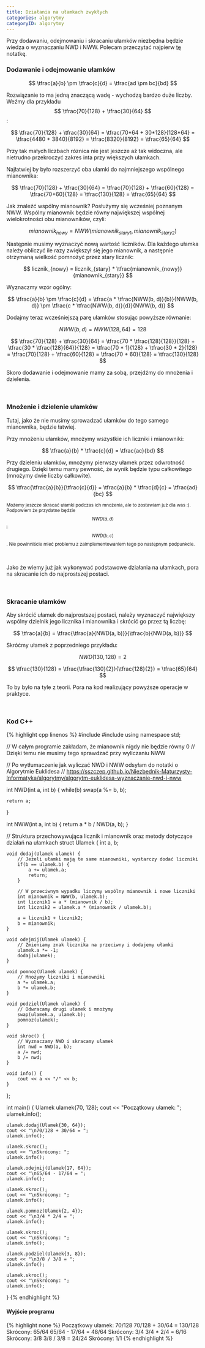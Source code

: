 ```yaml
---
title: Działania na ułamkach zwykłych
categories: algorytmy
categoryID: algorytmy
---
```

Przy dodawaniu, odejmowaniu i skracaniu ułamków niezbędna będzie wiedza o wyznaczaniu NWD i NWW. Polecam przeczytać najpierw <a href="{{'/algorytmy/algorytm-euklidesa-wyznaczanie-nwd-i-nww' | relative_url}}" target="_blank">tę</a> notatkę.

### Dodawanie i odejmowanie ułamków

$$ \tfrac{a}{b} \pm \tfrac{c}{d} = \tfrac{ad \pm bc}{bd} $$

Rozwiązanie to ma jedną znaczącą wadę - wychodzą bardzo duże liczby. Weźmy dla przykładu $$ \tfrac{70}{128} + \tfrac{30}{64} $$:

$$
\tfrac{70}{128} + \tfrac{30}{64} =
\tfrac{70*64 + 30*128}{128*64} =
\tfrac{4480 + 3840}{8192} =
\tfrac{8320}{8192} =
\tfrac{65}{64}
$$

Przy tak małych liczbach róznica nie jest jeszcze aż tak widoczna, ale nietrudno przekroczyć zakres inta przy większych ułamkach.

Najłatwiej by było rozszerzyć oba ułamki do najmniejszego wspólnego mianownika:

$$
\tfrac{70}{128} + \tfrac{30}{64} =
\tfrac{70}{128} + \tfrac{60}{128} =
\tfrac{70+60}{128} =
\tfrac{130}{128} =
\tfrac{65}{64}
$$

Jak znaleźć wspólny mianownik? Posłużymy się wcześniej poznanym NWW. Wspólny mianownik będzie równy największej wspólnej wielokrotności obu mianowników, czyli:

$$ mianownik_{nowy} = NWW(mianownik_{stary1}, mianownik_{stary2}) $$

Następnie musimy wyznaczyć nową wartość liczników. Dla każdego ułamka należy obliczyć ile razy zwiększył się jego mianownik, a następnie otrzymaną wielkość pomnożyć przez stary licznik:

$$ licznik_{nowy} = licznik_{stary} * \tfrac{mianownik_{nowy}}{mianownik_{stary}} $$

Wyznaczmy wzór ogólny:

$$
\tfrac{a}{b} \pm \tfrac{c}{d} =
\tfrac{a * \tfrac{NWW(b, d)}{b}}{NWW(b, d)} \pm \tfrac{c * \tfrac{NWW(b, d)}{d}}{NWW(b, d)}
$$

Dodajmy teraz wcześniejszą parę ułamków stosując powyższe równanie:

$$ NWW(b, d) = NWW(128, 64) = 128 $$

$$
\tfrac{70}{128} + \tfrac{30}{64} =
\tfrac{70 * \tfrac{128}{128}}{128} + \tfrac{30 * \tfrac{128}{64}}{128} =
\tfrac{70 * 1}{128} + \tfrac{30 * 2}{128} =
\tfrac{70}{128} + \tfrac{60}{128} =
\tfrac{70 + 60}{128} =
\tfrac{130}{128}
$$

Skoro dodawanie i odejmowanie mamy za sobą, przejdźmy do mnożenia i dzielenia.

<br />

### Mnożenie i dzielenie ułamków

Tutaj, jako że nie musimy sprowadzać ułamków do tego samego mianownika, będzie łatwiej.

Przy mnożeniu ułamków, mnożymy wszystkie ich liczniki i mianowniki:

$$
\tfrac{a}{b} * \tfrac{c}{d} =
\tfrac{ac}{bd}
$$

Przy dzieleniu ułamków, mnożymy pierwszy ułamek przez odwrotność drugiego. Dzięki temu mamy pewność, że wynik będzie typu całkowitego (mnożymy dwie liczby całkowite).

$$
\tfrac{\tfrac{a}{b}}{\tfrac{c}{d}} =
\tfrac{a}{b} * \tfrac{d}{c} =
\tfrac{ad}{bc}
$$

<small>Możemy jeszcze skracać ułamki podczas ich mnożenia, ale to zostawiam już dla was :). Podpowiem że przydatne będzie $$ NWD(a, d) $$ i $$ NWD(b, c) $$. Nie powinniście mieć problemu z zaimplementowaniem tego po następnym podpunkcie.</small>

<br />

Jako że wiemy już jak wykonywać podstawowe działania na ułamkach, pora na skracanie ich do najprostszej postaci.

<br />

### Skracanie ułamków

Aby skrócić ułamek do najprostszej postaci, należy wyznaczyć największy wspólny dzielnik jego licznika i mianownika i skrócić go przez tą liczbę:

$$ 
\tfrac{a}{b} =
\tfrac{\tfrac{a}{NWD(a, b)}}{\tfrac{b}{NWD(a, b)}}
$$

Skróćmy ułamek z poprzedniego przykładu:

$$ NWD(130, 128) = 2 $$

$$
\tfrac{130}{128} =
\tfrac{\tfrac{130}{2}}{\tfrac{128}{2}} =
\tfrac{65}{64}
$$

To by było na tyle z teorii. Pora na kod realizujący powyższe operacje w praktyce.

<br />

### Kod C++

{% highlight cpp linenos %}
#include <iostream>
#include <algorithm>
using namespace std;

// W całym programie zakładam, że mianownik nigdy nie będzie równy 0
// Dzięki temu nie musimy tego sprawdzać przy wyliczaniu NWW

// Po wytłumaczenie jak wyliczać NWD i NWW odsyłam do notatki o Algorytmie Euklidesa
// https://sszczep.github.io/Niezbednik-Maturzysty-Informatyka/algorytmy/algorytm-euklidesa-wyznaczanie-nwd-i-nww

int NWD(int a, int b) {
	while(b) swap(a %= b, b);
	
	return a;
}

int NWW(int a, int b) {
	return a * b / NWD(a, b);
}

// Struktura przechowywująca licznik i mianownik oraz metody dotyczące działań na ułamkach
struct Ulamek {
	int a, b;
	
	void dodaj(Ulamek ulamek) {
		// Jeżeli ułamki mają te same mianowniki, wystarczy dodać liczniki
		if(b == ulamek.b) {
			a += ulamek.a;
			return;
		}
		
		// W przeciwnym wypadku liczymy wspólny mianownik i nowe liczniki
		int mianownik = NWW(b, ulamek.b);
		int licznik1 = a * (mianownik / b);
		int licznik2 = ulamek.a * (mianownik / ulamek.b);
		
		a = licznik1 + licznik2;
		b = mianownik;
	}
	
	void odejmij(Ulamek ulamek) {
		// Zmieniamy znak licznika na przeciwny i dodajemy ułamki
		ulamek.a *= -1;
		dodaj(ulamek);
	}
	
	void pomnoz(Ulamek ulamek) {
		// Mnożymy liczniki i mianowniki
		a *= ulamek.a;
		b *= ulamek.b;
	}
	
	void podziel(Ulamek ulamek) {
		// Odwracamy drugi ułamek i mnożymy
		swap(ulamek.a, ulamek.b);
		pomnoz(ulamek);
	}
	
	void skroc() {
		// Wyznaczamy NWD i skracamy ulamek
		int nwd = NWD(a, b);
		a /= nwd;
		b /= nwd;
	}
	
	void info() {
		cout << a << "/" << b;
	}
};

int main() {
	Ulamek ulamek{70, 128};
	cout << "Początkowy ułamek: ";
	ulamek.info();
	
	ulamek.dodaj(Ulamek{30, 64});
	cout << "\n70/128 + 30/64 = ";
	ulamek.info();
	
	ulamek.skroc();
	cout << "\nSkrócony: ";
	ulamek.info();
	
	ulamek.odejmij(Ulamek{17, 64});
	cout << "\n65/64 - 17/64 = ";
	ulamek.info();
	
	ulamek.skroc();
	cout << "\nSkrócony: ";
	ulamek.info();
	
	ulamek.pomnoz(Ulamek{2, 4});
	cout << "\n3/4 * 2/4 = ";
	ulamek.info();
	
	ulamek.skroc();
	cout << "\nSkrócony: ";
	ulamek.info();
	
	ulamek.podziel(Ulamek{3, 8});
	cout << "\n3/8 / 3/8 = ";
	ulamek.info();
	
	ulamek.skroc();
	cout << "\nSkrócony: ";
	ulamek.info();
}
{% endhighlight %}

#### Wyjście programu

{% highlight none %}
Początkowy ułamek: 70/128
70/128 + 30/64 = 130/128
Skrócony: 65/64
65/64 - 17/64 = 48/64
Skrócony: 3/4
3/4 * 2/4 = 6/16
Skrócony: 3/8
3/8 / 3/8 = 24/24
Skrócony: 1/1
{% endhighlight %}